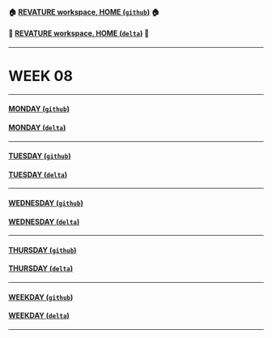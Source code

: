 #### :house: [REVATURE workspace, HOME (`github`)](https://github.com/joedonline/REVATURE__workspace)  :house:
#### :house_with_garden: [REVATURE workspace, HOME (`delta`)](https://github.com/deltachannel/REVATURE__workspace) :house_with_garden:
---
# WEEK 08

---
#### [MONDAY (`github`)](https://github.com/joedonline/REVATURE__workspace/tree/master/WEEK__08/__01_MONDAY)
#### [MONDAY (`delta`)](https://github.com/deltachannel/REVATURE__workspace/tree/master/WEEK__08/__01_MONDAY)

---
#### [TUESDAY (`github`)](https://github.com/joedonline/REVATURE__workspace/tree/master/WEEK__08/__02_TUESDAY)
#### [TUESDAY (`delta`)](https://github.com/deltachannel/REVATURE__workspace/tree/master/WEEK__08/__02_TUESDAY)

---
#### [WEDNESDAY (`github`)](https://github.com/joedonline/REVATURE__workspace/tree/master/WEEK__08/__03_WEDNESDAY)
#### [WEDNESDAY (`delta`)](https://github.com/deltachannel/REVATURE__workspace/tree/master/WEEK__08/__03_WEDNESDAY)

---
#### [THURSDAY (`github`)](https://github.com/joedonline/REVATURE__workspace/tree/master/WEEK__08/__04_THURSDAY)
#### [THURSDAY (`delta`)](https://github.com/deltachannel/REVATURE__workspace/tree/master/WEEK__08/__04_THURSDAY)

---
#### [WEEKDAY (`github`)](https://github.com/joedonline/REVATURE__workspace/tree/master/WEEK__nn/__nn_WEEKDAY)
#### [WEEKDAY (`delta`)](https://github.com/deltachannel/REVATURE__workspace/tree/master/WEEK__nn/__nn_WEEKDAY)

---
